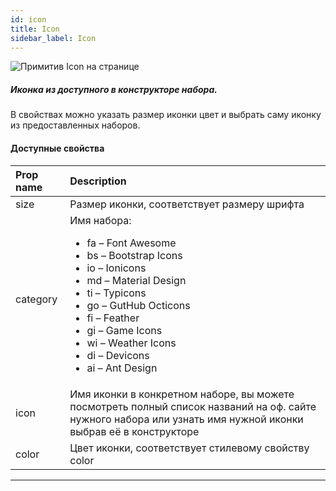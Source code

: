 ```yaml
---
id: icon
title: Icon
sidebar_label: Icon
---
```


![Примитив Icon на странице](https://test-upl.quarkly.io/607d3473b99fb9001fcbcc16/images/docs-new-workarea-components-primitives-icon.png?v=2021-05-16T08:06:42.344Z)

##### Иконка из доступного в конструкторе набора.

В свойствах можно указать размер иконки цвет и выбрать саму иконку из предоставленных наборов.

#### Доступные свойства

| Prop name | Description                                                                                                                                                                                                                                                                                                  |
| :-------- | :----------------------------------------------------------------------------------------------------------------------------------------------------------------------------------------------------------------------------------------------------------------------------------------------------------- |
| size      | Размер иконки, соответствует размеру шрифта                                                                                                                                                                                                                                                                  |
| category  | Имя набора:<br/><ul><li>fa – Font Awesome</li><li>bs – Bootstrap Icons</li><li>io – Ionicons</li><li>md – Material Design</li><li>ti – Typicons</li><li>go – GutHub Octicons</li><li>fi – Feather</li><li>gi – Game Icons</li><li>wi – Weather Icons</li><li>di – Devicons</li><li>ai – Ant Design</li></ul> |
| icon      | Имя иконки в конкретном наборе, вы можете посмотреть полный список названий на оф. сайте нужного набора или узнать имя нужной иконки выбрав её в конструкторе                                                                                                                                                |
| color     | Цвет иконки, соответствует стилевому свойству color                                                                                                                                                                                                                                                          |

---
